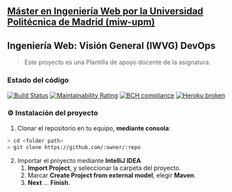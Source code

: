 ## [Máster en Ingeniería Web por la Universidad Politécnica de Madrid (miw-upm)](http://miw.etsisi.upm.es)
## Ingeniería Web: Visión General (IWVG) DevOps
> Este proyecto es una Plantilla de apoyo docente de la asignatura.
### Estado del código
[![Build Status](https://travis-ci.org/jordyxt/iwvg-devops-jordy-arrese.svg?branch=develop)](https://travis-ci.org/jordyxt/iwvg-devops-jordy-arrese)
[![Maintainability Rating](https://sonarcloud.io/api/project_badges/measure?project=es.upm.miw%3Aiwvg-devops-jordy-arrese&metric=sqale_rating)](https://sonarcloud.io/dashboard?id=es.upm.miw%3Aiwvg-devops-jordy-arrese)
[![BCH compliance](https://bettercodehub.com/edge/badge/jordyxt/iwvg-devops-jordy-arrese?branch=master)](https://bettercodehub.com/)
[![Heroku broken](https://iwvg-devops-jordy-arrese.herokuapp.com/system/version-badge)](https://iwvg-devops-jordy-arrese.herokuapp.com/swagger-ui.html)
### :gear: Instalación del proyecto
1. Clonar el repositorio en tu equipo, **mediante consola**:
```sh
> cd <folder path>
> git clone https://github.com/:owner/:repo
```
2. Importar el proyecto mediante **IntelliJ IDEA**
   1. **Import Project**, y seleccionar la carpeta del proyecto.
   1. Marcar **Create Project from external model**, elegir **Maven**.
   1. **Next** … **Finish**.
